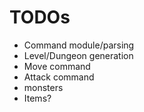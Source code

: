 # TODOs

- Command module/parsing
- Level/Dungeon generation
- Move command
- Attack command
- monsters
- Items?